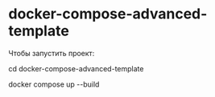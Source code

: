 # docker-compose-advanced-template

Чтобы запустить проект: 

cd docker-compose-advanced-template 

docker compose up --build
